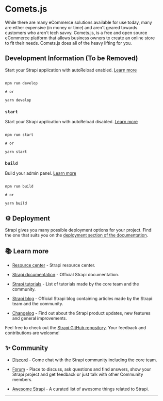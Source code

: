 ﻿# Comets.js
While there are many eCommerce solutions available for use today, many are either expensive (in money or time) and aren't geared towards customers who aren't tech savvy. Comets.js, is a free and open source eCommerce platform that allows business owners to create an online store to fit their needs. Comets.js does all of the heavy lifting for you.

## Development Information (To be Removed)

  

Start your Strapi application with autoReload enabled. [Learn more](https://docs.strapi.io/developer-docs/latest/developer-resources/cli/CLI.html#strapi-develop)

```

npm run develop

# or

yarn develop

```

  

### `start`

  

Start your Strapi application with autoReload disabled. [Learn more](https://docs.strapi.io/developer-docs/latest/developer-resources/cli/CLI.html#strapi-start)

  

```

npm run start

# or

yarn start

```

  

### `build`

  

Build your admin panel. [Learn more](https://docs.strapi.io/developer-docs/latest/developer-resources/cli/CLI.html#strapi-build)

  

```

npm run build

# or

yarn build

```

  

## ⚙️ Deployment

  

Strapi gives you many possible deployment options for your project. Find the one that suits you on the [deployment section of the documentation](https://docs.strapi.io/developer-docs/latest/setup-deployment-guides/deployment.html).

  

## 📚 Learn more

  

-  [Resource center](https://strapi.io/resource-center) - Strapi resource center.

-  [Strapi documentation](https://docs.strapi.io) - Official Strapi documentation.

-  [Strapi tutorials](https://strapi.io/tutorials) - List of tutorials made by the core team and the community.

-  [Strapi blog](https://docs.strapi.io) - Official Strapi blog containing articles made by the Strapi team and the community.

-  [Changelog](https://strapi.io/changelog) - Find out about the Strapi product updates, new features and general improvements.

  

Feel free to check out the [Strapi GitHub repository](https://github.com/strapi/strapi). Your feedback and contributions are welcome!

  

## ✨ Community

  

-  [Discord](https://discord.strapi.io) - Come chat with the Strapi community including the core team.

-  [Forum](https://forum.strapi.io/) - Place to discuss, ask questions and find answers, show your Strapi project and get feedback or just talk with other Community members.

-  [Awesome Strapi](https://github.com/strapi/awesome-strapi) - A curated list of awesome things related to Strapi.

  

---